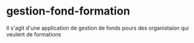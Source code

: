 # gestion-fond-formation
Il s'agit d'une application de gestion de fonds pours des organistaion qui veulent de formations
